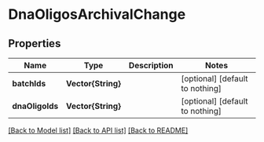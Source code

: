 # DnaOligosArchivalChange


## Properties
Name | Type | Description | Notes
------------ | ------------- | ------------- | -------------
**batchIds** | **Vector{String}** |  | [optional] [default to nothing]
**dnaOligoIds** | **Vector{String}** |  | [optional] [default to nothing]


[[Back to Model list]](../README.md#models) [[Back to API list]](../README.md#api-endpoints) [[Back to README]](../README.md)


